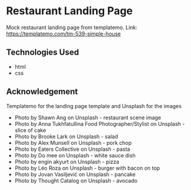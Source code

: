 # Restaurant Landing Page

Mock restaurant landing page from templatemo. 
Link: https://templatemo.com/tm-539-simple-house

## Technologies Used
* html
* css

## Acknowledgement
Templatemo for the landing page template and Unsplash for the images

* Photo by Shawn Ang on Unsplash - restaurant scene image
* Photo by Anna Tukhfatullina Food Photographer/Stylist on Unsplash - slice of cake
* Photo by Brooke Lark on Unsplash - salad
* Photo by Alex Munsell on Unsplash - pork chop
* Photo by Eaters Collective on Unsplash - pasta
* Photo by Do mee on Unsplash - white sauce dish
* Photo by engin akyurt on Unsplash - pizza
* Photo by Léo Roza on Unsplash - burger with bacon on top
* Photo by Jovan Vasiljević on Unsplash - pancake
* Photo by Thought Catalog on Unsplash - avocado

